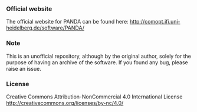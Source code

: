 ### Official website

The official website for PANDA can be found here:
http://comopt.ifi.uni-heidelberg.de/software/PANDA/

### Note

This is an unofficial repository, although by the original author, solely for the purpose of having an archive of the software.
If you found any bug, please raise an issue.

### License

Creative Commons Attribution-NonCommercial 4.0 International License
http://creativecommons.org/licenses/by-nc/4.0/

